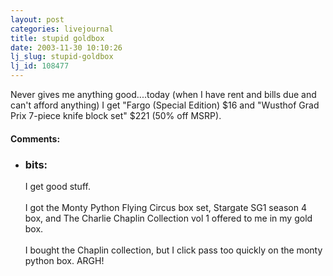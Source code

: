 ```yaml
---
layout: post
categories: livejournal
title: stupid goldbox
date: 2003-11-30 10:10:26
lj_slug: stupid-goldbox
lj_id: 108477
---
```

Never gives me anything good....today (when I have rent and bills due and can't afford anything) I get "Fargo (Special Edition) $16 and "Wusthof Grad Prix 7-piece knife block set" $221 (50% off MSRP).


<div id="comments"><h4>Comments:</h4><div class="lj-comments"><ul>
<li><h3>bits: </h3>
<a id="comment-146"></a>
<p>I get good stuff.<br>
<br>
I got the Monty Python Flying Circus box set, Stargate SG1 season 4 box, and The Charlie Chaplin Collection vol 1 offered to me in my gold box.  <br>
<br>
I bought the Chaplin collection, but I click pass too quickly on the monty python box.  ARGH!</p>
</li>
</ul></div></div>
